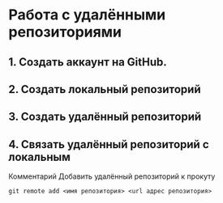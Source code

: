 # **Работа с удалёнными репозиториями**
## 1. Создать аккаунт на GitHub.
## 2. Создать локальный репозиторий
## 3. Создать удалённый репозиторий
## 4. Связать удалённый репозиторий с локальным

Комментарий
Добавить удалённый репозиторий к прокуту
```
git remote add <имя репозитория> <url адрес репозитория>
```
